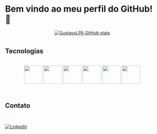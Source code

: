# Bem vindo ao meu perfil do GitHub! 👋
<div align=center>

[![GustavoLPA GitHub stats](https://github-readme-stats.vercel.app/api?username=GustavoLPA&show_icons=true&theme=codeSTACKr&count_private=true)](https://github.com/GustavoLPA/github-readme-stats)
</div>

#
## Tecnologias
<br/>
<div align=center>
<img src="https://cdn.jsdelivr.net/gh/devicons/devicon/icons/html5/html5-original.svg" width = 60px/>
<img src="https://cdn.jsdelivr.net/gh/devicons/devicon/icons/css3/css3-original.svg" width = 60px/>
<img src="https://cdn.jsdelivr.net/gh/devicons/devicon/icons/javascript/javascript-original.svg" width = 60px/>
<img src="https://cdn.jsdelivr.net/gh/devicons/devicon/icons/sass/sass-original.svg" width = 60px/>
<img src="https://cdn.jsdelivr.net/gh/devicons/devicon/icons/python/python-original-wordmark.svg" width = 60px/>
<img src="https://cdn.jsdelivr.net/gh/devicons/devicon/icons/git/git-original.svg" width = 60px/>
<br />
<br /> 
</div>


#
## Contato 
<br />

[![LinkedIn](https://img.shields.io/badge/LinkedIn-0077B5?style=for-the-badge&logo=linkedin&logoColor=white)](https://www.linkedin.com/in/gustavlopes/)
<br />
<br />
#
